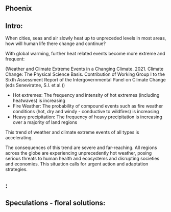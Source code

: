 ## Phoenix

## Intro:

When cities, seas and air slowly heat up to unpreceded levels in most areas, how will human life there change and continue?

With global warming, further heat related events become more extreme and frequent:

(Weather and Climate Extreme Events in a Changing Climate. 2021. Climate Change: The Physical Science Basis. Contribution of Working Group I to the Sixth Assessment Report of the Intergovernmental Panel on Climate Change (eds Seneviratne, S.I. et al.))

- Hot extremes: The frequency and intensity of hot extremes (including heatwaves) is increasing
- Fire Weather: The probability of compound events such as fire weather conditions (hot, dry and windy - conductive to wildfires) is increasing
- Heavy precipitation: The frequency of heavy precipitation is increasing over a majority of land regions

This trend of weather and climate extreme events of all types is accelerating.

The consequences of this trend are severe and far-reaching. All regions across the globe are experiencing unprecedently hot weather, posing serious threats to human health and ecosystems and disrupting societies and economies. This situation calls for urgent action and adaptation strategies.


## :

## Speculations - floral solutions:


